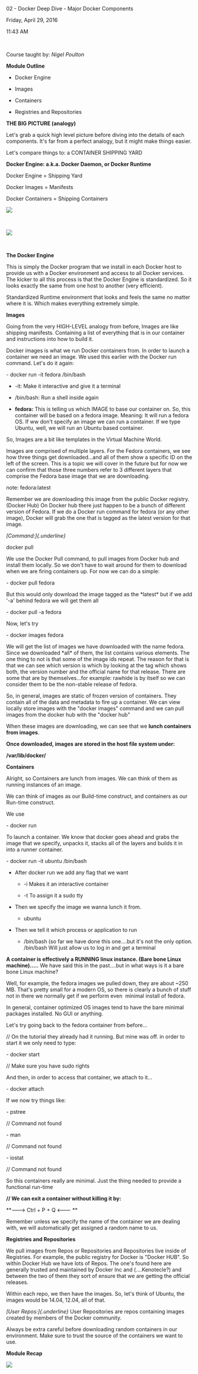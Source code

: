 02 - Docker Deep Dive - Major Docker Components

Friday, April 29, 2016

11:43 AM

 

Course taught by: *Nigel Poulton*

**Module Outline**

-   Docker Engine

-   Images

-   Containers

-   Registries and Repositories

**THE BIG PICTURE (analogy)**

Let\'s grab a quick high level picture before diving into the details of each components. It\'s far from a perfect analogy, but it might make things easier.

Let\'s compare things to: a CONTAINER SHIPPING YARD

**Docker Engine: a.k.a. Docker Daemon, or Docker Runtime**

Docker Engine = Shipping Yard

Docker Images = Manifests

Docker Containers = Shipping Containers

![](001_02_-_Docker_Deep_Dive_-_Major_Docker_Components_000.png)

 

![](001_02_-_Docker_Deep_Dive_-_Major_Docker_Components_001.png)

 

**The Docker Engine**

This is simply the Docker program that we install in each Docker host to provide us with a Docker environment and access to all Docker services. The kicker to all this process is that the Docker Engine is standardized. So it looks exactly the same from one host to another (very efficient).

Standardized Runtime environment that looks and feels the same no matter where it is. Which makes everything extremely simple.

**Images**

Going from the very HIGH-LEVEL analogy from before, Images are like shipping manifests. Containing a list of everything that is in our container and instructions into how to build it.

Docker images is what we run Docker containers from. In order to launch a container we need an image. We used this earlier with the Docker run command. Let\'s do it again:

\- docker run -it fedora /bin/bash

-   -it: Make it interactive and give it a terminal

-   /bin/bash: Run a shell inside again

-   **fedora:** This is telling us which IMAGE to base our container on. So, this container will be based on a fedora image. Meaning: It will run a fedora OS. If ww don\'t specify an image we can run a container. If we type Ubuntu, well, we will run an Ubuntu based container.

So, Images are a bit like templates in the Virtual Machine World.

Images are comprised of multiple layers. For the Fedora containers, we see how three things get downloaded...and all of them show a specific ID on the left of the screen. This is a topic we will cover in the future but for now we can confirm that those three numbers refer to 3 different layers that comprise the Fedora base image that we are downloading.

note: fedora:latest

Remember we are downloading this image from the public Docker registry. (Docker Hub) On Docker hub there just happen to be a bunch of different version of Fedora. If we do a Docker run command for fedora (or any other image), Docker will grab the one that is tagged as the latest version for that image.

*[Command:]{.underline}*

docker pull

We use the Docker Pull command, to pull images from Docker hub and install them locally. So we don\'t have to wait around for them to download when we are firing containers up. For now we can do a simple:

\- docker pull fedora

But this would only download the image tagged as the \*latest\* but if we add \'-a\' behind fedora we will get them all

\- docker pull -a fedora

Now, let\'s try 

\- docker images fedora

We will get the list of images we have downloaded with the name fedora. Since we downloaded \*all\* of them, the list contains various elements. The one thing to not is that some of the image ids repeat. The reason for that is that we can see which version is which by looking at the tag which shows both, the version number and the official name for that release. There are some that are by themselves...for example: rawhide is by itself so we can consider them to be the non-stable release of fedora.

So, in general, images are static of frozen version of containers. They contain all of the data and metadata to fire up a container. We can view locally store images with the "docker images" command and we can pull images from the docker hub with the "docker hub\"

When these images are downloading, we can see that we **lunch containers from images**.

**Once downloaded, images are stored in the host file system under:**

**/var/lib/docker/**

**Containers**

Alright, so Containers are lunch from images. We can think of them as running instances of an image.

We can think of images as our Build-time construct, and containers as our Run-time construct.

We use

\- docker run

To launch a container. We know that docker goes ahead and grabs the image that we specify, unpacks it, stacks all of the layers and builds it in into a runner container.

\- docker run -it ubuntu /bin/bash

-   After docker run we add any flag that we want

    -   -i Makes it an interactive container

    -   -t To assign it a sudo tty

-   Then we specify the image we wanna lunch it from.

    -   ubuntu

-   Then we tell it which process or application to run

    -   /bin/bash (so far we have done this one....but it\'s not the only option. /bin/bash Will just allow us to log in and get a terminal

**A container is effectively a RUNNING linux instance. (Bare bone Linux machine).....** We have said this in the past....but in what ways is it a bare bone Linux machine?

Well, for example, the fedora images we pulled down, they are about \~250 MB. That\'s pretty small for a modern OS, so there is clearly a bunch of stuff not in there we normally get if we perform even  minimal install of fedora.

In general, container optimized OS images tend to have the bare minimal packages installed. No GUI or anything. 

Let\'s try going back to the fedora container from before...

// On the tutorial they already had it running. But mine was off. in order to start it we only need to type:

\- docker start

// Make sure you have sudo rights

And then, in order to access that container, we attach to it\...

\- docker attach

If we now try things like:

\- pstree

// Command not found

\- man

// Command not found

\- iostat

// Command not found

So this containers really are minimal. Just the thing needed to provide a functional run-time

**// We can exit a container without killing it by:**

**---\> Ctrl + P + Q \<--- **

Remember unless we specify the name of the container we are dealing with, we will automatically get assigned a random name to us.

**Registries and Repositories**

We pull images from Repos or Repositories and Repositories live inside of Registries. For example, the public registry for Docker is "Docker HUB". So within Docker Hub we have lots of Repos. The one\'s found here are generally trusted and maintained by Docker Inc and (....Kenotecle?) and between the two of them they sort of ensure that we are getting the official releases.

Within each repo, we then have the images. So, let\'s think of Ubuntu, the images would be 14.04, 12.04, all of that.

*[User Repos:]{.underline}* User Repositories are repos containing images created by members of the Docker community.

Always be extra careful before downloading random containers in our environment. Make sure to trust the source of the containers we want to use.

**Module Recap**

![](001_02_-_Docker_Deep_Dive_-_Major_Docker_Components_002.png)
